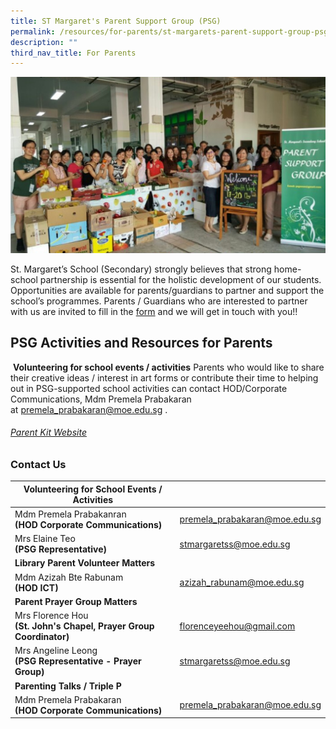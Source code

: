 ```yaml
---
title: ST Margaret's Parent Support Group (PSG)
permalink: /resources/for-parents/st-margarets-parent-support-group-psg-holder/
description: ""
third_nav_title: For Parents
---
```

![](/images/psg%203.jpg)

St. Margaret’s School (Secondary) strongly believes that strong home-school partnership is essential for the holistic development of our students. Opportunities are available for parents/guardians to partner and support the school’s programmes. Parents / Guardians who are interested to partner with us are invited to fill in the [form](http://go.gov.sg/hsp2023) and we will get in touch with you!!

PSG Activities and Resources for Parents
----------------------------------------
 **Volunteering for school events / activities**
 Parents who would like to share their creative ideas / interest in art forms or contribute their time to helping out in PSG-supported school activities can contact HOD/Corporate Communications, Mdm Premela Prabakaran at [premela\_prabakaran@moe.edu.sg](mailto:premela_prabakaran@moe.edu.sg) .
 ###### [Parent Kit Website](https://www.moe.gov.sg/parentkit)
 
 ### Contact Us
 | **Volunteering for School Events / Activities** |  |
| -------- | -------- |
| Mdm Premela Prabakanran <br> **(HOD Corporate Communications)**     |  [premela\_prabakaran@moe.edu.sg](mailto:premela_prabakaran@moe.edu.sg)    | 
| Mrs Elaine Teo <br> **(PSG Representative)** | [stmargaretss@moe.edu.sg](mailto:stmargaretss@moe.edu.sg)
| **Library Parent Volunteer Matters**|
|Mdm Azizah Bte Rabunam <br> **(HOD ICT)** | [azizah\_rabunam@moe.edu.sg](mailto:azizah_rabunam@moe.edu.sg)
|**Parent Prayer Group Matters**|
|Mrs Florence Hou <br> **(St. John's Chapel, Prayer Group Coordinator)**| [florenceyeehou@gmail.com](mailto:florenceyeehou@gmail.com)
|Mrs Angeline Leong <br> **(PSG Representative - Prayer Group)** | [stmargaretss@moe.edu.sg](mailto:stmargaretss@moe.edu.sg)|
|**Parenting Talks / Triple P**|
|Mdm Premela Prabakaran <br> **(HOD Corporate Communications)** |  [premela\_prabakaran@moe.edu.sg](mailto:premela_prabakaran@moe.edu.sg)

